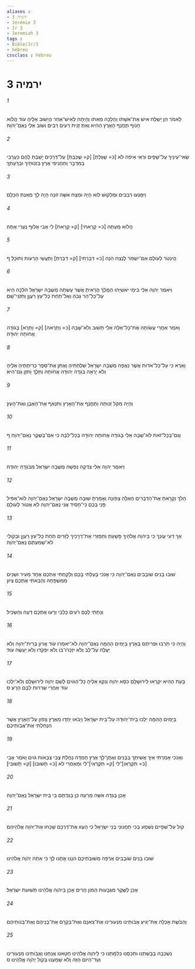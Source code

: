```yaml
---
aliases : 
- ירמיה 3
- Jérémie 3
- Jr 3
- Jeremiah 3
tags : 
- Bible/Jr/3
- hébreu
cssclass : hébreu
---
```


# ירמיה 3

###### 1
לֵאמֹר הֵן יְשַׁלַּח אִישׁ אֶת־אִשְׁתֹּו וְהָלְכָה מֵאִתֹּו וְהָיְתָה לְאִישׁ־אַחֵר הֲיָשׁוּב אֵלֶיהָ עֹוד הֲלֹוא חָנֹוף תֶּחֱנַף הָאָרֶץ הַהִיא וְאַתְּ זָנִית רֵעִים רַבִּים וְשֹׁוב אֵלַי נְאֻם־יְהֹוָה׃
###### 2
שְׂאִי־עֵינַיִךְ עַל־שְׁפָיִם וּרְאִי אֵיפֹה לֹא [כ= שֻׁגַּלְתְּ] [ק= שֻׁכַּבְּתְּ] עַל־דְּרָכִים יָשַׁבְתְּ לָהֶם כַּעֲרָבִי בַּמִּדְבָּר וַתַּחֲנִיפִי אֶרֶץ בִּזְנוּתַיִךְ וּבְרָעָתֵךְ׃
###### 3
וַיִּמָּנְעוּ רְבִבִים וּמַלְקֹושׁ לֹוא הָיָה וּמֵצַח אִשָּׁה זֹונָה הָיָה לָךְ מֵאַנְתְּ הִכָּלֵם׃
###### 4
הֲלֹוא מֵעַתָּה [כ= קָרָאתי] [ק= קָרָאת] לִי אָבִי אַלּוּף נְעֻרַי אָתָּה׃
###### 5
הֲיִנְטֹר לְעֹולָם אִם־יִשְׁמֹר לָנֶצַח הִנֵּה [כ= דִבַּרְתִּי] [ק= דִבַּרְתְּ] וַתַּעֲשִׂי הָרָעֹות וַתּוּכָל׃ ף
###### 6
וַיֹּאמֶר יְהוָה אֵלַי בִּימֵי יֹאשִׁיָּהוּ הַמֶּלֶךְ הֲרָאִיתָ אֲשֶׁר עָשְׂתָה מְשֻׁבָה יִשְׂרָאֵל הֹלְכָה הִיא עַל־כָּל־הַר גָּבֹהַּ וְאֶל־תַּחַת כָּל־עֵץ רַעֲןָן וַתִּזְנִי־שָׁם׃
###### 7
וָאֹמַר אַחֲרֵי עֲשֹׂותָהּ אֶת־כָּל־אֵלֶּה אֵלַי תָּשׁוּב וְלֹא־שָׁבָה [כ= וַתֵּרֶאה] [ק= וַתֵּרֶא] בָּגֹודָה אֲחֹותָהּ יְהוּדָה׃
###### 8
וָאֵרֶא כִּי עַל־כָּל־אֹדֹות אֲשֶׁר נִאֲפָה מְשֻׁבָה יִשְׂרָאֵל שִׁלַּחְתִּיהָ וָאֶתֵּן אֶת־סֵפֶר כְּרִיתֻתֶיהָ אֵלֶיהָ וְלֹא יָרְאָה בֹּגֵדָה יְהוּדָה אֲחֹותָהּ וַתֵּלֶךְ וַתִּזֶן גַּם־הִיא׃
###### 9
וְהָיָה מִקֹּל זְנוּתָהּ וַתֶּחֱנַף אֶת־הָאָרֶץ וַתִּנְאַף אֶת־הָאֶבֶן וְאֶת־הָעֵץ׃
###### 10
וְגַם־בְּכָל־זֹאת לֹא־שָׁבָה אֵלַי בָּגֹודָה אֲחֹותָהּ יְהוּדָה בְּכָל־לִבָּהּ כִּי אִם־בְּשֶׁקֶר נְאֻם־יְהוָה׃ ף
###### 11
וַיֹּאמֶר יְהוָה אֵלַי צִדְּקָה נַפְשָׁהּ מְשֻׁבָה יִשְׂרָאֵל מִבֹּגֵדָה יְהוּדָה׃
###### 12
הָלֹךְ וְקָרָאתָ אֶת־הַדְּבָרִים הָאֵלֶּה צָפֹונָה וְאָמַרְתָּ שׁוּבָה מְשֻׁבָה יִשְׂרָאֵל נְאֻם־יְהוָה לֹוא־אַפִּיל פָּנַי בָּכֶם כִּי־חָסִיד אֲנִי נְאֻם־יְהוָה לֹא אֶטֹּור לְעֹולָם׃
###### 13
אַךְ דְּעִי עֲוֹנֵךְ כִּי בַּיהוָה אֱלֹהַיִךְ פָּשָׁעַתְּ וַתְּפַזְּרִי אֶת־דְּרָכַיִךְ לַזָּרִים תַּחַת כָּל־עֵץ רַעֲןָן וּבְקֹולִי לֹא־שְׁמַעְתֶּם נְאֻם־יְהֹוָה׃
###### 14
שׁוּבוּ בָנִים שֹׁובָבִים נְאֻם־יְהוָה כִּי אָנֹכִי בָּעַלְתִּי בָכֶם וְלָקַחְתִּי אֶתְכֶם אֶחָד מֵעִיר וּשְׁנַיִם מִמִּשְׁפָּחָה וְהֵבֵאתִי אֶתְכֶם צִיֹּון׃
###### 15
וְנָתַתִּי לָכֶם רֹעִים כְּלִבִּי וְרָעוּ אֶתְכֶם דֵּעָה וְהַשְׂכֵּיל׃
###### 16
וְהָיָה כִּי תִרְבּוּ וּפְרִיתֶם בָּאָרֶץ בַּיָּמִים הָהֵמָּה נְאֻם־יְהוָה לֹא־יֹאמְרוּ עֹוד אֲרֹון בְּרִית־יְהוָה וְלֹא יַעֲלֶה עַל־לֵב וְלֹא יִזְכְּרוּ־בֹו וְלֹא יִפְקֹדוּ וְלֹא יֵעָשֶׂה עֹוד׃
###### 17
בָּעֵת הַהִיא יִקְרְאוּ לִירוּשָׁלִַם כִּסֵּא יְהוָה וְנִקְוּוּ אֵלֶיהָ כָל־הַגֹּויִם לְשֵׁם יְהוָה לִירוּשָׁלִָם וְלֹא־יֵלְכוּ עֹוד אַחֲרֵי שְׁרִרוּת לִבָּם הָרָע׃ ס
###### 18
בַּיָּמִים הָהֵמָּה יֵלְכוּ בֵית־יְהוּדָה עַל־בֵּית יִשְׂרָאֵל וְיָבֹאוּ יַחְדָּו מֵאֶרֶץ צָפֹון עַל־הָאָרֶץ אֲשֶׁר הִנְחַלְתִּי אֶת־אֲבֹותֵיכֶם׃
###### 19
וְאָנֹכִי אָמַרְתִּי אֵיךְ אֲשִׁיתֵךְ בַּבָּנִים וְאֶתֶּן־לָךְ אֶרֶץ חֶמְדָּה נַחֲלַת צְבִי צִבְאֹות גֹּויִם וָאֹמַר אָבִי [כ= תִּקְרְאִו]־לִי [ק= תִּקְרְאִי]־לִי וּמֵאַחֲרַי לֹא [כ= תָשׁוּבוּ] [ק= תָשׁוּבִי]׃
###### 20
אָכֵן בָּגְדָה אִשָּׁה מֵרֵעָהּ כֵּן בְּגַדְתֶּם בִּי בֵּית יִשְׂרָאֵל נְאֻם־יְהוָה׃
###### 21
קֹול עַל־שְׁפָיִים נִשְׁמָע בְּכִי תַחֲנוּנֵי בְּנֵי יִשְׂרָאֵל כִּי הֶעֱוּוּ אֶת־דַּרְכָּם שָׁכְחוּ אֶת־יְהֹוָה אֱלֹהֵיהֶם׃
###### 22
שׁוּבוּ בָּנִים שֹׁובָבִים אֶרְפָּה מְשׁוּבֹתֵיכֶם הִנְנוּ אָתָנוּ לָךְ כִּי אַתָּה יְהֹוָה אֱלֹהֵינוּ׃
###### 23
אָכֵן לַשֶּׁקֶר מִגְּבָעֹות הָמֹון הָרִים אָכֵן בַּיהֹוָה אֱלֹהֵינוּ תְּשׁוּעַת יִשְׂרָאֵל׃
###### 24
וְהַבֹּשֶׁת אָכְלָה אֶת־יְגִיעַ אֲבֹותֵינוּ מִנְּעוּרֵינוּ אֶת־צֹאנָם וְאֶת־בְּקָרָם אֶת־בְּנֵיהֶם וְאֶת־בְּנֹותֵיהֶם׃
###### 25
נִשְׁכְּבָה בְּבָשְׁתֵּנוּ וּתְכַסֵּנוּ כְּלִמָּתֵנוּ כִּי לַיהוָה אֱלֹהֵינוּ חָטָאנוּ אֲנַחְנוּ וַאֲבֹותֵינוּ מִנְּעוּרֵינוּ וְעַד־הַיֹּום הַזֶּה וְלֹא שָׁמַעְנוּ בְּקֹול יְהֹוָה אֱלֹהֵינוּ׃ ס
